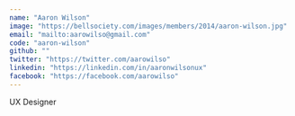 ```yaml
---
name: "Aaron Wilson"
image: "https://bellsociety.com/images/members/2014/aaron-wilson.jpg"
email: "mailto:aarowilso@gmail.com"
code: "aaron-wilson"
github: ""
twitter: "https://twitter.com/aarowilso"
linkedin: "https://linkedin.com/in/aaronwilsonux"
facebook: "https://facebook.com/aarowilso"
---
```

UX Designer